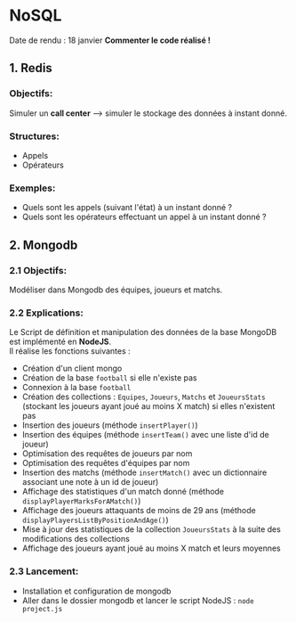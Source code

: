 # NoSQL
Date de rendu : 18 janvier
**Commenter le code réalisé !**

## 1. Redis
### Objectifs:
Simuler un **call center** --> simuler le stockage des données à instant donné.

### Structures:
 - Appels
 - Opérateurs
 
### Exemples:
 - Quels sont les appels (suivant l'état) à un instant donné ?
 - Quels sont les opérateurs effectuant un appel à un instant donné ?
 
 
## 2. Mongodb
### 2.1 Objectifs:
Modéliser dans Mongodb des équipes, joueurs et matchs.

### 2.2 Explications:
Le Script de définition et manipulation des données de la base MongoDB est implémenté en **NodeJS**.  
Il réalise les fonctions suivantes :
 - Création d'un client mongo
 - Création de la base `football` si elle n'existe pas
 - Connexion à la base `football`
 - Création des collections : `Equipes`, `Joueurs`, `Matchs` et `JoueursStats` (stockant les joueurs ayant joué au moins X match) si elles n'existent pas
 - Insertion des joueurs (méthode `insertPlayer()`)
 - Insertion des équipes (méthode `insertTeam()` avec une liste d'id de joueur)
 - Optimisation des requêtes de joueurs par nom
 - Optimisation des requêtes d'équipes par nom
 - Insertion des matchs (méthode `insertMatch()` avec un dictionnaire associant une note à un id de joueur)
 - Affichage des statistiques d'un match donné (méthode `displayPlayerMarksForAMatch()`)
 - Affichage des joueurs attaquants de moins de 29 ans (méthode `displayPlayersListByPositionAndAge()`)
 - Mise à jour des statistiques de la collection `JoueursStats` à la suite des modifications des collections
 - Affichage des joueurs ayant joué au moins X match et leurs moyennes 

### 2.3 Lancement:
 - Installation et configuration de mongodb
 - Aller dans le dossier mongodb et lancer le script NodeJS : `node project.js`

